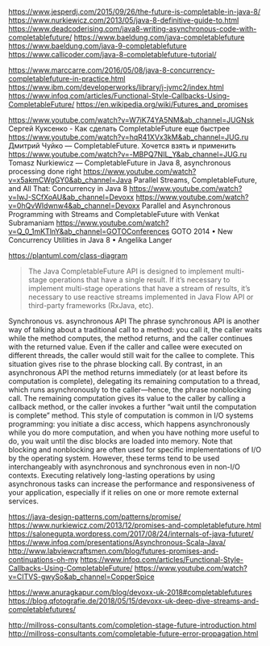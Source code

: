 https://www.jesperdj.com/2015/09/26/the-future-is-completable-in-java-8/
https://www.nurkiewicz.com/2013/05/java-8-definitive-guide-to.html
https://www.deadcoderising.com/java8-writing-asynchronous-code-with-completablefuture/
https://www.baeldung.com/java-completablefuture
https://www.baeldung.com/java-9-completablefuture
https://www.callicoder.com/java-8-completablefuture-tutorial/


https://www.marccarre.com/2016/05/08/java-8-concurrency-completablefuture-in-practice.html
https://www.ibm.com/developerworks/library/j-jvmc2/index.html
https://www.infoq.com/articles/Functional-Style-Callbacks-Using-CompletableFuture/
https://en.wikipedia.org/wiki/Futures_and_promises

https://www.youtube.com/watch?v=W7iK74YA5NM&ab_channel=JUGNsk   Сергей Куксенко - Как сделать CompletableFuture еще быстрее
https://www.youtube.com/watch?v=hqR41XVx3kM&ab_channel=JUG.ru   Дмитрий Чуйко — CompletableFuture. Хочется взять и применить
https://www.youtube.com/watch?v=-MBPQ7NIL_Y&ab_channel=JUG.ru   Tomasz Nurkiewicz — CompletableFuture in Java 8, asynchronous processing done right
https://www.youtube.com/watch?v=x5akmCWgGY0&ab_channel=Java     Parallel Streams, CompletableFuture, and All That: Concurrency in Java 8
https://www.youtube.com/watch?v=IwJ-SCfXoAU&ab_channel=Devoxx
https://www.youtube.com/watch?v=0hQvWIdwnw4&ab_channel=Devoxx   Parallel and Asynchronous Programming with Streams and CompletableFuture with Venkat Subramaniam
https://www.youtube.com/watch?v=Q_0_1mKTlnY&ab_channel=GOTOConferences  GOTO 2014 • New Concurrency Utilities in Java 8 • Angelika Langer

https://plantuml.com/class-diagram



>The Java CompletableFuture API is designed to implement multi-stage operations that have a single result. If it’s necessary to implement multi-stage operations that have a stream of results, it’s necessary to use reactive streams implemented in Java Flow API or third-party frameworks (RxJava, etc).



Synchronous vs. asynchronous API
The phrase synchronous API is another way of talking about a traditional call to a method: you call it, the caller waits while the method computes, the method returns, and the caller continues with the returned value. Even if the caller and callee were executed on different threads, the caller would still wait for the callee to complete. This situation gives rise to the phrase blocking call. By contrast, in an asynchronous API the method returns immediately (or at least before its computation is complete), delegating its remaining computation to a thread, which runs asynchronously to the caller—hence, the phrase nonblocking call. The remaining computation gives its value to the caller by calling a callback method,  or the caller invokes a further “wait until the computation is complete” method. This style of computation is common in I/O systems programming: you initiate a disc access, which happens asynchronously while you do more computation, and when you have nothing more useful to do, you wait until the disc blocks are loaded into memory. Note that blocking and nonblocking are often used for specific implementations of I/O by the operating system. However, these terms tend to be used interchangeably with asynchronous and synchronous even in non-I/O contexts.  Executing relatively long-lasting operations by using asynchronous tasks can increase the performance and responsiveness of your application, especially if it relies on one or more remote external services.


https://java-design-patterns.com/patterns/promise/
https://www.nurkiewicz.com/2013/12/promises-and-completablefuture.html
https://salonegupta.wordpress.com/2017/08/24/internals-of-java-futuret/
https://www.infoq.com/presentations/Asynchronous-Scala-Java/
http://www.labviewcraftsmen.com/blog/futures-promises-and-continuations-oh-my
https://www.infoq.com/articles/Functional-Style-Callbacks-Using-CompletableFuture/
https://www.youtube.com/watch?v=CITVS-gwySo&ab_channel=CopperSpice

https://www.anuragkapur.com/blog/devoxx-uk-2018#completablefutures
https://blog.qfotografie.de/2018/05/15/devoxx-uk-deep-dive-streams-and-completablefutures/

http://millross-consultants.com/completion-stage-future-introduction.html
http://millross-consultants.com/completable-future-error-propagation.html
